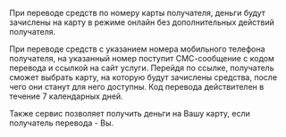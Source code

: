 При переводе средств по номеру карты получателя, деньги будут зачислены на карту в режиме онлайн без дополнительных действий получателя.

При переводе средств с указанием номера мобильного телефона получателя, на указанный номер поступит СМС-сообщение с кодом перевода и ссылкой на сайт услуги. Перейдя по ссылке, получатель сможет выбрать карту, на которую будут зачислены средства, после чего они станут для него доступны. Код перевода действителен в течение 7 календарных дней.

Также сервис позволяет получить деньги на Вашу карту, если получатель перевода - Вы.
